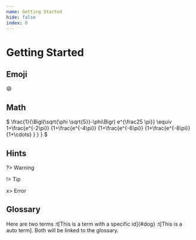```yaml
---
name: Getting Started
hide: false
index: 0
---
```


# Getting Started

## Emoji

:smile:

## Math

$ \frac{1}{\Bigl(\sqrt{\phi \sqrt{5}}-\phi\Bigr) e^{\frac25 \pi}} \equiv 1+\frac{e^{-2\pi}} {1+\frac{e^{-4\pi}} {1+\frac{e^{-6\pi}} {1+\frac{e^{-8\pi}} {1+\cdots} } } } $

## Hints

?> Warning

!> Tip

x> Error

## Glossary

Here are two terms :t[This is a term with a specific id]{#dog}
:t[This is a auto term]. Both will be linked to the glossary.

